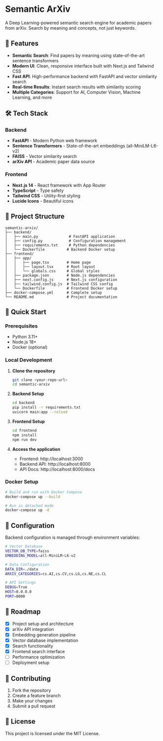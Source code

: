 # Semantic ArXiv

A Deep Learning-powered semantic search engine for academic papers from arXiv. Search by meaning and concepts, not just keywords.

## 🚀 Features

- **Semantic Search**: Find papers by meaning using state-of-the-art sentence transformers
- **Modern UI**: Clean, responsive interface built with Next.js and Tailwind CSS
- **Fast API**: High-performance backend with FastAPI and vector similarity search
- **Real-time Results**: Instant search results with similarity scoring
- **Multiple Categories**: Support for AI, Computer Vision, Machine Learning, and more

## 🛠️ Tech Stack

### Backend

- **FastAPI** - Modern Python web framework
- **Sentence Transformers** - State-of-the-art embeddings (all-MiniLM-L6-v2)
- **FAISS** - Vector similarity search
- **arXiv API** - Academic paper data source

### Frontend

- **Next.js 14** - React framework with App Router
- **TypeScript** - Type safety
- **Tailwind CSS** - Utility-first styling
- **Lucide Icons** - Beautiful icons

## 📁 Project Structure

```
semantic-arxiv/
├── backend/
│   ├── main.py              # FastAPI application
│   ├── config.py            # Configuration management
│   ├── requirements.txt     # Python dependencies
│   └── Dockerfile          # Backend Docker setup
├── frontend/
│   ├── app/
│   │   ├── page.tsx        # Home page
│   │   ├── layout.tsx      # Root layout
│   │   └── globals.css     # Global styles
│   ├── package.json        # Node.js dependencies
│   ├── next.config.js      # Next.js configuration
│   ├── tailwind.config.js  # Tailwind CSS config
│   └── Dockerfile          # Frontend Docker setup
├── docker-compose.yml      # Complete setup
└── README.md               # Project documentation
```

## 🚀 Quick Start

### Prerequisites

- Python 3.11+
- Node.js 18+
- Docker (optional)

### Local Development

1. **Clone the repository**

   ```bash
   git clone <your-repo-url>
   cd semantic-arxiv
   ```

2. **Backend Setup**

   ```bash
   cd backend
   pip install -r requirements.txt
   uvicorn main:app --reload
   ```

3. **Frontend Setup**

   ```bash
   cd frontend
   npm install
   npm run dev
   ```

4. **Access the application**
   - Frontend: http://localhost:3000
   - Backend API: http://localhost:8000
   - API Docs: http://localhost:8000/docs

### Docker Setup

```bash
# Build and run with Docker Compose
docker-compose up --build

# Run in detached mode
docker-compose up -d
```

## 🔧 Configuration

Backend configuration is managed through environment variables:

```bash
# Vector Database
VECTOR_DB_TYPE=faiss
EMBEDDING_MODEL=all-MiniLM-L6-v2

# Data Configuration
DATA_DIR=./data
ARXIV_CATEGORIES=cs.AI,cs.CV,cs.LG,cs.NE,cs.CL

# API Settings
DEBUG=True
HOST=0.0.0.0
PORT=8000
```

## 🎯 Roadmap

- [x] Project setup and architecture
- [x] arXiv API integration
- [x] Embedding generation pipeline
- [x] Vector database implementation
- [x] Search functionality
- [x] Frontend search interface
- [ ] Performance optimization
- [ ] Deployment setup

## 🤝 Contributing

1. Fork the repository
2. Create a feature branch
3. Make your changes
4. Submit a pull request

## 📄 License

This project is licensed under the MIT License.

<!-- ## 🙏 Acknowledgments

- arXiv for providing open access to research papers
- Hugging Face for the sentence transformers
- The open-source community for the amazing tools -->
